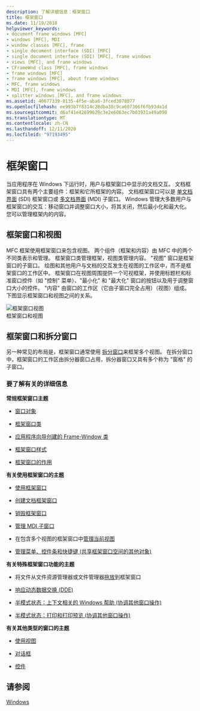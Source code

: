 ```yaml
---
description: 了解详细信息：框架窗口
title: 框架窗口
ms.date: 11/19/2018
helpviewer_keywords:
- document frame windows [MFC]
- windows [MFC], MDI
- window classes [MFC], frame
- single document interface (SDI) [MFC]
- single document interface (SDI) [MFC], frame windows
- views [MFC], and frame windows
- CFrameWnd class [MFC], frame windows
- frame windows [MFC]
- frame windows [MFC], about frame windows
- MFC, frame windows
- MDI [MFC], frame windows
- splitter windows [MFC], and frame windows
ms.assetid: 40677339-8135-4f5e-aba6-3fced3078077
ms.openlocfilehash: ee993b7f8314c28dba38c9ca607366f6fb93da1d
ms.sourcegitcommit: d6af41e42699628c3e2e6063ec7b03931a49a098
ms.translationtype: MT
ms.contentlocale: zh-CN
ms.lasthandoff: 12/11/2020
ms.locfileid: "97193495"
---
```

# <a name="frame-windows"></a>框架窗口

当应用程序在 Windows 下运行时，用户与框架窗口中显示的文档交互。 文档框架窗口具有两个主要组件：框架和它所框架的内容。 文档框架窗口可以是 [单文档界面](sdi-and-mdi.md) (SDI) 框架窗口或 [多文档界面](sdi-and-mdi.md) (MDI) 子窗口。 Windows 管理大多数用户与框架窗口的交互：移动窗口并调整窗口大小，将其关闭，然后最小化和最大化。 您可以管理框架内的内容。

## <a name="frame-windows-and-views"></a>框架窗口和视图

MFC 框架使用框架窗口来包含视图。 两个组件（框架和内容）由 MFC 中的两个不同类表示和管理。 框架窗口类管理框架，视图类管理内容。 "视图" 窗口是框架窗口的子窗口。 绘图和其他用户与文档的交互发生在视图的工作区中，而不是框架窗口的工作区中。 框架窗口在视图周围提供一个可视框架，并使用标题栏和标准窗口控件（如 "控制" 菜单）、"最小化" 和 "最大化" 窗口的按钮以及用于调整窗口大小的控件。 "内容" 由窗口的工作区（它由子窗口完全占用）（视图）组成。 下图显示框架窗口和视图之间的关系。

![框架窗口视图](../mfc/media/vc37fx1.gif "框架窗口视图") <br/>
框架窗口和视图

## <a name="frame-windows-and-splitter-windows"></a>框架窗口和拆分窗口

另一种常见的布局是，框架窗口通常使用 [拆分窗口](multiple-document-types-views-and-frame-windows.md)来框架多个视图。 在拆分窗口中，框架窗口的工作区由拆分器窗口占用，拆分器窗口又具有多个称为 "窗格" 的子窗口。

### <a name="what-do-you-want-to-know-more-about"></a>要了解有关的详细信息

**常规框架窗口主题**

- [窗口对象](window-objects.md)

- [框架窗口类](frame-window-classes.md)

- [应用程序向导创建的 Frame-Window 类](frame-window-classes-created-by-the-application-wizard.md)

- [框架窗口样式](frame-window-styles-cpp.md)

- [框架窗口的作用](what-frame-windows-do.md)

**有关使用框架窗口的主题**

- [使用框架窗口](using-frame-windows.md)

- [创建文档框架窗口](creating-document-frame-windows.md)

- [销毁框架窗口](destroying-frame-windows.md)

- [管理 MDI 子窗口](managing-mdi-child-windows.md)

- 在包含多个视图的框架窗口中[管理当前视图](managing-the-current-view.md)

- [管理菜单、控件条和快捷键 (共享框架窗口空间的其他对象) ](managing-menus-control-bars-and-accelerators.md)

**有关特殊框架窗口功能的主题**

- 将文件从文件资源管理器或文件管理器[拖放](dragging-and-dropping-files-in-a-frame-window.md)到框架窗口

- [响应动态数据交换 (DDE) ](responding-to-dynamic-data-exchange-dde.md)

- [半模式状态：上下文相关的 Windows 帮助 (协调其他窗口操作) ](orchestrating-other-window-actions.md)

- [半模式状态：打印和打印预览 (协调其他窗口操作) ](orchestrating-other-window-actions.md)

**有关其他类型的窗口的主题**

- [使用视图](using-views.md)

- [对话框](dialog-boxes.md)

- [控件](controls-mfc.md)

## <a name="see-also"></a>请参阅

[Windows](windows.md)
